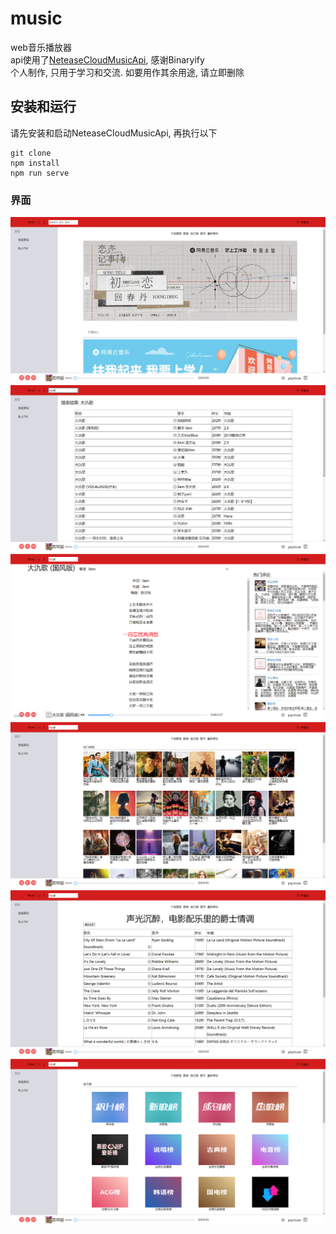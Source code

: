 # music
web音乐播放器  
api使用了[NeteaseCloudMusicApi](https://binaryify.github.io/NeteaseCloudMusicApi), 感谢Binaryify  
个人制作, 只用于学习和交流. 如要用作其余用途, 请立即删除
## 安装和运行
请先安装和启动NeteaseCloudMusicApi, 再执行以下
```
git clone 
npm install
npm run serve
```
### 界面
![首页](https://raw.githubusercontent.com/hougal/MusicPlay/main/docs/%E9%A6%96%E9%A1%B5.png)  
![搜索](https://raw.githubusercontent.com/hougal/MusicPlay/main/docs/%E6%90%9C%E7%B4%A2.png)  
![歌曲播放](https://raw.githubusercontent.com/hougal/MusicPlay/main/docs/%E6%AD%8C%E6%9B%B2%E6%92%AD%E6%94%BE.png)  
![歌单](https://raw.githubusercontent.com/hougal/MusicPlay/main/docs/%E6%AD%8C%E5%8D%95.png)  
![歌单详情](https://raw.githubusercontent.com/hougal/MusicPlay/main/docs/%E6%AD%8C%E5%8D%95%E8%AF%A6%E6%83%85.png)  
![排行榜](https://raw.githubusercontent.com/hougal/MusicPlay/main/docs/%E6%8E%92%E8%A1%8C%E6%A6%9C.png)